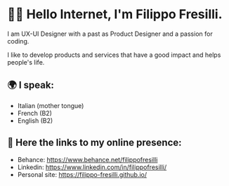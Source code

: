 # 👋🏻 Hello Internet, I'm Filippo Fresilli. 

I am UX-UI Designer with a past as Product Designer and a passion for coding. 

I like to develop products and services that have a good impact and helps people's life.

## 🌍 I speak:

* Italian  (mother tongue)
* French   (B2) 
* English  (B2)

## 🔗 Here the links to my online presence:

* Behance: https://www.behance.net/filippofresilli
* Linkedin: https://www.linkedin.com/in/filippofresilli/
* Personal site: https://filippo-fresilli.github.io/


